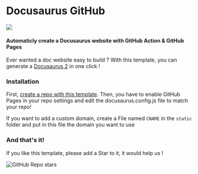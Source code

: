 # Docusaurus GitHub
<a href="https://github.com/Funasitien/docausorus-gh/generate">
  <img src="https://img.shields.io/badge/use%20this-template-blue?logo=github&style=for-the-badge">
</a>

#### Automaticly create a Docusaurus website with GitHub Action & GitHub Pages


Ever wanted a doc website easy to build ? With this template, you can generate a [Docusaurus 2](https://docusaurus.io/) in one click !

### Installation

First, [create a repo with this template](https://github.com/Funasitien/docausorus-gh/generate). Then, you have to enable GitHub Pages in your repo settings and edit the docusaurus.config.js file to match your repo!

If you want to add a custom domain, create a File named `CNAME` in the `static` folder and put in this file the domain you want to use

### And that's it!
If you like this template, please add a Star to it, it would help us ! 


![GitHub Repo stars](https://img.shields.io/github/stars/Funasitien/docausorus-gh?style=for-the-badge&label=%E2%9C%A8%EF%B8%8F%20Stars&color=yellow)



